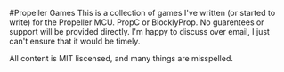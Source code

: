 #Propeller Games
This is a collection of games I've written (or started to write) for the Propeller MCU.  PropC or BlocklyProp.  No guarentees or support will be provided directly.
I'm happy to discuss over email, I just can't ensure that it would be timely.

All content is MIT liscensed, and many things are misspelled.
